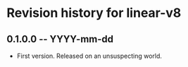 # Revision history for linear-v8

## 0.1.0.0 -- YYYY-mm-dd

* First version. Released on an unsuspecting world.
